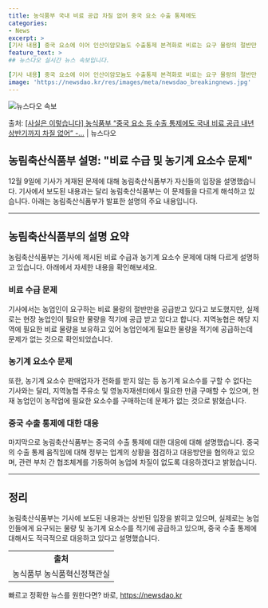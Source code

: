 ```yaml
---
title: 농식품부 국내 비료 공급 차질 없어 중국 요소 수출 통제에도
categories:
- News
excerpt: >
[기사 내용] 중국 요소에 이어 인산이암모늄도 수출통제 본격화로 비료는 요구 물량의 절반만 공급 받고, 농기…
feature_text: >
## 뉴스다오 실시간 뉴스 속보입니다.

[기사 내용] 중국 요소에 이어 인산이암모늄도 수출통제 본격화로 비료는 요구 물량의 절반만 공급 받고, 농기…
image: 'https://newsdao.kr/res/images/meta/newsdao_breakingnews.jpg'
---
```


![뉴스다오 속보](https://newsdao.kr/res/images/meta/newsdao_breakingnews.jpg)

<p>출처: <a href="https://newsdao.kr/2790" rel="dofollow">[사실은 이렇습니다] 농식품부 “중국 요소 등 수출 통제에도 국내 비료 공급 내년 상반기까지 차질 없어” -…</a> | 뉴스다오</p>

<h2>농림축산식품부 설명: "비료 수급 및 농기계 요소수 문제"</h2>

<p data-ke-size="size16">12월 9일에 기사가 게재된 문제에 대해 농림축산식품부가 자신들의 입장을 설명했습니다. 기사에서 보도된 내용과는 달리 농림축산식품부는 이 문제들을 다르게 해석하고 있습니다. 아래는 농림축산식품부가 발표한 설명의 주요 내용입니다.</p>

<hr>

<h2 data-ke-size="size26">농림축산식품부의 설명 요약</h2>

<p data-ke-size="size16">농림축산식품부는 기사에 제시된 비료 수급과 농기계 요소수 문제에 대해 다르게 설명하고 있습니다. 아래에서 자세한 내용을 확인해보세요.</p>

<h3><b>비료 수급 문제</b></h3>
<p data-ke-size="size16">기사에서는 농업인이 요구하는 비료 물량의 절반만을 공급받고 있다고 보도했지만, 실제로는 현장 농업인이 필요한 물량을 적기에 공급 받고 있다고 합니다. 지역농협은 해당 지역에 필요한 비료 물량을 보유하고 있어 농업인에게 필요한 물량을 적기에 공급하는데 문제가 없는 것으로 확인되었습니다.</p>

<h3><b>농기계 요소수 문제</b></h3>
<p data-ke-size="size16">또한, 농기계 요소수 판매업자가 전화를 받지 않는 등 농기계 요소수를 구할 수 없다는 기사와는 달리, 지역농협 주유소 및 영농자재센터에서 필요한 만큼 구매할 수 있으며, 현재 농업인이 농작업에 필요한 요소수를 구매하는데 문제가 없는 것으로 밝혔습니다.</p>

<h3><b>중국 수출 통제에 대한 대응</b></h3>
<p data-ke-size="size16">마지막으로 농림축산식품부는 중국의 수출 통제에 대한 대응에 대해 설명했습니다. 중국의 수출 통제 움직임에 대해 정부는 업계의 상황을 점검하고 대응방안을 협의하고 있으며, 관련 부처 간 협조체계를 가동하여 농업에 차질이 없도록 대응하겠다고 밝혔습니다.</p>

<hr>

<h2 data-ke-size="size26">정리</h2>

<p data-ke-size="size16">농림축산식품부는 기사에 보도된 내용과는 상반된 입장을 밝히고 있으며, 실제로는 농업인들에게 요구되는 물량 및 농기계 요소수를 적기에 공급하고 있으며, 중국 수출 통제에 대해서도 적극적으로 대응하고 있다고 설명했습니다.</p>

<table>
	<tr>
		<td style="text-align: center; height: 17px;"><b>출처</b></td>
	</tr>
	<tr>
		<td style="text-align: center; height: 17px;">농식품부 농식품혁신정책관실</td>
	</tr>
</table> 

빠르고 정확한 뉴스를 원한다면? 바로, <a href="https://newsdao.kr" rel="dofollow">https://newsdao.kr</a>


    
